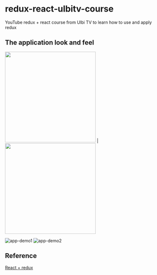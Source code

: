 # redux-react-ulbitv-course
YouTube redux + react course from Ulbi TV to learn how to use and apply redux
## The application look and feel 
<img src="https://user-images.githubusercontent.com/56063335/176942560-776fac86-878c-48f4-b7b9-0f61ff761dd0.jpg" width="300"> | <img src="https://user-images.githubusercontent.com/56063335/176942786-68236603-1f93-4eec-adaa-0ee0bee8a454.jpg" width="300">

![app-demo1](https://user-images.githubusercontent.com/56063335/176942560-776fac86-878c-48f4-b7b9-0f61ff761dd0.jpg)
![app-demo2](https://user-images.githubusercontent.com/56063335/176942786-68236603-1f93-4eec-adaa-0ee0bee8a454.jpg)
## Reference
[React + redux](https://www.youtube.com/watch?v=5Qtqzeh5FeM&list=PL6DxKON1uLOHsBCJ_vVuvRsW84VnqmPp6)
